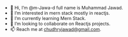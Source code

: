 - 👋 Hi, I’m @m-Jawa-d full name is Muhammad Jawad.
- 👀 I’m interested in mern stack mostly in reactjs.
- 🌱 I’m currently learning Mern Stack.
- 💞️ I’m looking to collaborate on Reactjs projects.
- 📫 Reach me at chudhryjawad@gmail.com.

<!---
m-Jawa-d/m-Jawa-d is a ✨ special ✨ repository because its `README.md` (this file) appears on your GitHub profile.
You can click the Preview link to take a look at your changes.
--->

